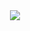 <div style="text-align:center">
	<a href="https://presence-man.com/home/">
		<img src="https://presence-man.com/images/discord-profile-banner.png" />
	</a>
</div>
